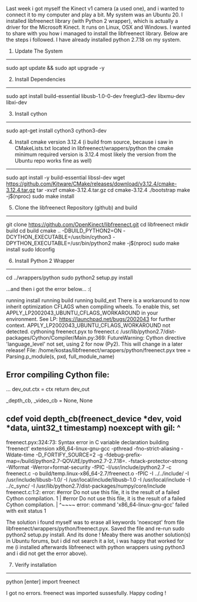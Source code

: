 Last week i got myself the Kinect v1 camera (a used one), and i wanted to connect it to my computer and play a bit. My system was an Ubuntu 20. I installed libfreenect library (with Python 2 wrapper), which is actually a driver for the Microsoft Kinect. It runs on Linux, OSX and Windows. I wanted to share with you how i managed to install the libfreenect library. Below are the steps i followed. I have already installed python 2.7.18 on my system.

1. Update The System
--------------------
sudo apt update && sudo apt upgrade -y

2. Install Dependencies
-----------------------
sudo apt install build-essential libusb-1.0-0-dev freeglut3-dev libxmu-dev libxi-dev

3. Install cython
-----------------
sudo apt-get install cython3 cython3-dev

4. Install cmake version 3.12.4 (i build from source, because i saw in CMakeLists.txt located in libfreenect/wrappers/python the cmake minimum required version is 3.12.4 most likely the version from the Ubuntu repo works fine as well)
------------------------------------------------------------------------------------------------------------------------------------------------------------------------------------------------------------------------------------------
sudo apt install -y build-essential libssl-dev
wget https://github.com/Kitware/CMake/releases/download/v3.12.4/cmake-3.12.4.tar.gz
tar -xvzf cmake-3.12.4.tar.gz
cd cmake-3.12.4
./bootstrap
make -j$(nproc)
sudo make install

5. Clone the libfreenect Repository (github) and build
------------------------------------------------------
git clone https://github.com/OpenKinect/libfreenect.git
cd libfreenect
mkdir build
cd build
cmake .. -DBUILD_PYTHON2=ON -DCYTHON_EXECUTABLE=/usr/bin/cython3 -DPYTHON_EXECUTABLE=/usr/bin/python2
make -j$(nproc)
sudo make install
sudo ldconfig

6. Install Python 2 Wrapper
---------------------------
cd ../wrappers/python
sudo python2 setup.py install

...and then i got the error below...  :(

running install
running build
running build_ext
There is a workaround to now inherit optimization CFLAGS when compiling wheels.
To enable this, set APPLY_LP2002043_UBUNTU_CFLAGS_WORKAROUND in your
environment. See LP: https://launchpad.net/bugs/2002043 for further context.
APPLY_LP2002043_UBUNTU_CFLAGS_WORKAROUND not detected.
cythoning freenect.pyx to freenect.c
/usr/lib/python2.7/dist-packages/Cython/Compiler/Main.py:369: FutureWarning: Cython directive 'language_level' not set, using 2 for now (Py2). This will change in a later release! File: /home/kostas/libfreenect/wrappers/python/freenect.pyx
  tree = Parsing.p_module(s, pxd, full_module_name)

Error compiling Cython file:
------------------------------------------------------------
...
    dev_out.ctx = ctx
    return dev_out

_depth_cb, _video_cb = None, None

cdef void depth_cb(freenect_device *dev, void *data, uint32_t timestamp) noexcept with gil:
                                                                        ^
------------------------------------------------------------

freenect.pyx:324:73: Syntax error in C variable declaration
building 'freenect' extension
x86_64-linux-gnu-gcc -pthread -fno-strict-aliasing -Wdate-time -D_FORTIFY_SOURCE=2 -g -fdebug-prefix-map=/build/python2.7-QOVJtE/python2.7-2.7.18=. -fstack-protector-strong -Wformat -Werror=format-security -fPIC -I/usr/include/python2.7 -c freenect.c -o build/temp.linux-x86_64-2.7/freenect.o -fPIC -I ../../include/ -I /usr/include/libusb-1.0/ -I /usr/local/include/libusb-1.0 -I /usr/local/include -I ../c_sync/ -I /usr/lib/python2.7/dist-packages/numpy/core/include
freenect.c:1:2: error: #error Do not use this file, it is the result of a failed Cython compilation.
    1 | #error Do not use this file, it is the result of a failed Cython compilation.
      |  ^~~~~
error: command 'x86_64-linux-gnu-gcc' failed with exit status 1

The solution i found myself was to erase all keywords 'noexcept' from file libfreenect/wrappers/python/freenect.pyx. Saved the file and re-run sudo python2 setup.py install. 
And its done ! Meaby there was another solution(s) in Ubuntu forums, but i did not search it a lot, i was happy that worked for me (i installed afterwards libfreenect with python wrappers using python3 and i did not get the error above).

7. Verify installation
----------------------
python [enter]
import freenect

I got no errors. freenect was imported sussesfully. Happy coding !

